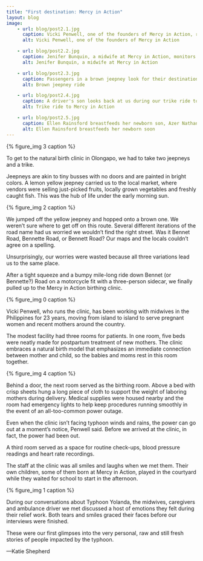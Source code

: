 ```yaml
---
title: "First destination: Mercy in Action"
layout: blog
image:
    - url: blog/post2.1.jpg
      caption: Vicki Penwell, one of the founders of Mercy in Action, recalls some of the happy memories from the organization's trip to Tacloban to aid in Typhoon Yolanda relief efforts. (Photo by Neil Bedi)
      alt: Vicki Penwell, one of the founders of Mercy in Action

    - url: blog/post2.2.jpg
      caption: Jenifer Bunquin, a midwife at Mercy in Action, monitors a patient's fetal heart rate. The expectant mother, Loida Sison, is visiting the clinic for a regular check-up. (Photo by Neil Bedi)
      alt: Jenifer Bunquin, a midwife at Mercy in Action

    - url: blog/post2.3.jpg
      caption: Passengers in a brown jeepney look for their destinations as one man stands at the rear, collecting fares. (Photo by Neil Bedi)
      alt: Brown jeepney ride

    - url: blog/post2.4.jpg
      caption: A driver's son looks back at us during our trike ride to Mercy in Action's Olongapo birthing home. (Photo by Neil Bedi)
      alt: Trike ride to Mercy in Action

    - url: blog/post2.5.jpg
      caption: Ellen Rainsford breastfeeds her newborn son, Azer Nathaniel Rainsford, two hours after his birth. (Photo by Neil Bedi)
      alt: Ellen Rainsford breastfeeds her newborn soon
---
```

{% figure_img 3 caption %}

To get to the natural birth clinic in Olongapo, we had to take two jeepneys and a trike.

Jeepneys are akin to tiny busses with no doors and are painted in bright colors. A lemon yellow jeepney carried us to the local market, where vendors were selling just-picked fruits, locally grown vegetables and freshly caught fish. This was the hub of life under the early morning sun. 

{% figure_img 2 caption %}

We jumped off the yellow jeepney and hopped onto a brown one. We weren’t sure where to get off on this route. Several different iterations of the road name had us worried we wouldn’t find the right street. Was it Bennet Road, Bennette Road, or Bennett Road? Our maps and the locals couldn’t agree on a spelling.

Unsurprisingly, our worries were wasted because all three variations lead us to the same place. 

After a tight squeeze and a bumpy mile-long ride down Bennet (or Bennette?) Road on a motorcycle fit with a three-person sidecar, we finally pulled up to the Mercy in Action birthing clinic. 

{% figure_img 0 caption %}

Vicki Penwell, who runs the clinic, has been working with midwives in the Philippines for 23 years, moving from island to island to serve pregnant women and recent mothers around the country. 

The modest facility had three rooms for patients. In one room, five beds were neatly made for postpartum treatment of new mothers. The clinic embraces a natural birth model that emphasizes an immediate connection between mother and child, so the babies and moms rest in this room together. 

{% figure_img 4 caption %}

Behind a door, the next room served as the birthing room. Above a bed with crisp sheets hung a long piece of cloth to support the weight of laboring mothers during delivery. Medical supplies were housed nearby and the room had emergency lights to help keep procedures running smoothly in the event of an all-too-common power outage. 

Even when the clinic isn’t facing typhoon winds and rains, the power can go out at a moment’s notice, Penwell said. Before we arrived at the clinic, in fact, the power had been out.

A third room served as a space for routine check-ups, blood pressure readings and heart rate recordings. 

The staff at the clinic was all smiles and laughs when we met them. Their own children, some of them born at Mercy in Action, played in the courtyard while they waited for school to start in the afternoon. 

{% figure_img 1 caption %}

During our conversations about Typhoon Yolanda, the midwives, caregivers and ambulance driver we met discussed a host of emotions they felt during their relief work. Both tears and smiles graced their faces before our interviews were finished. 

These were our first glimpses into the very personal, raw and still fresh stories of people impacted by the typhoon. 

<span class="byline byline-blog">—Katie Shepherd</span>
